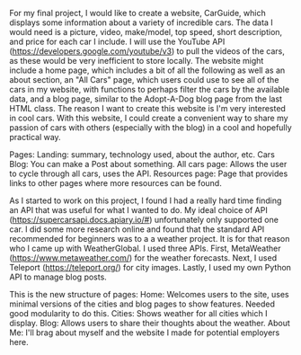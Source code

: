 For my final project, I would like to create a website, CarGuide, which displays some information about a variety of incredible cars. The data I would need is a picture, video, make/model, top speed, short description, and price for each car I include. I will use the YouTube API (https://developers.google.com/youtube/v3) to pull the videos of the cars, as these would be very inefficient to store locally. The website might include a home page, which includes a bit of all the following as well as an about section, an "All Cars" page, which users could use to see all of the cars in my website, with functions to perhaps filter the cars by the available data, and a blog page, similar to the Adopt-A-Dog blog page from the last HTML class. The reason I want to create this website is I'm very interested in cool cars. With this website, I could create a convenient way to share my passion of cars with others (especially with the blog) in a cool and hopefully practical way.

Pages: Landing: summary, technology used, about the author, etc.
Cars Blog: You can make a Post about something.
All cars page: Allows the user to cycle through all cars, uses the API.
Resources page: Page that provides links to other pages where more resources can be found.

As I started to work on this project, I found I had a really hard time finding an API that was useful for what I wanted to do. My ideal choice of API (https://supercarsapi.docs.apiary.io/#) unfortunately
only supported one car. I did some more research online and found that the standard API recommended for beginners was to a a weather project. It is for that reason who I came up with WeatherGlobal. I used 
three APIs. First, MetaWeather (https://www.metaweather.com/) for the weather forecasts. Next, I used Teleport (https://teleport.org/) for city images. Lastly, I used my own Python API to manage blog posts.

This is the new structure of pages:
Home: Welcomes users to the site, uses minimal versions of the cities and blog pages to show features. Needed good modularity to do this.
Cities: Shows weather for all cities which I display.
Blog: Allows users to share their thoughts about the weather.
About Me: I'll brag about myself and the website I made for potential employers here.